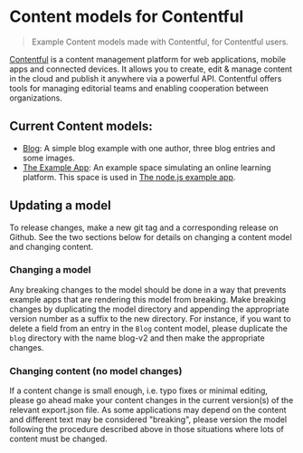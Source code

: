# Content models for Contentful

> Example Content models made with Contentful, for Contentful users.

[Contentful](https://www.contentful.com/) is a content management platform for web applications, mobile apps and connected devices. It allows you to create, edit & manage content in the cloud and publish it anywhere via a powerful API. Contentful offers tools for managing editorial teams and enabling cooperation between organizations.

## Current Content models:
* [Blog](./blog): A simple blog example with one author, three blog entries and some images.
* [The Example App](./the-example-app): An example space simulating an online learning platform. This space is used in [The node.js example app](https://github.com/contentful/the-example-app.nodejs).

## Updating a model

To release changes, make a new git tag and a corresponding release on Github. See the two sections below for details on changing a content model and changing content. 

### Changing a model

Any breaking changes to the model should be done in a way that prevents example apps that are rendering this model from breaking. Make breaking changes by duplicating the model directory and appending the appropriate version number as a suffix to the new directory. For instance, if you want to delete a field from an entry in the `Blog` content model, please duplicate the `blog` directory with the name blog-v2 and then make the appropriate changes.

### Changing content (no model changes)

If a content change is small enough, i.e. typo fixes or minimal editing, please go ahead make your content changes in the current version(s) of the relevant export.json file. As some applications may depend on the content and different text may be considered "breaking", please version the model following the procedure described above in those situations where lots of content must be changed.
